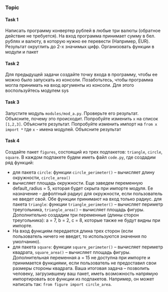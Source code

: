 ### Topic 

#### Task 1
Написать программу конвертер рублей в любые три валюты (обратное действие 
не требуется). На вход программа принимает сумму в бел. рублях и валюту, в которую нужно ее 
перевести (Например, EUR). Результат округлить до 2-х значимых цифр. Организовать функции 
в модули и пакет


#### Task 2
Для предыдущей задачи создайте точку входа в программу, чтобы ее можно было 
запускать из консоли. Позаботьтесь, чтобы программа могла принимать на вход аргументы из 
консоли. Для этого воспользуйтесь модулем sys


#### Task 3
Запустите модуль `modules/mod_a.py`. Проверьте его результат. 
Объясните, почему это происходит.
Попробуйте изменить `х` на список `[1,2,3]`. Объясните результат.
Попробуйте изменить импорт на `from х import *̇` где `x` - имена модулей. Объясните результат


#### Task 4
Создайте пакет `figures`, состоящий из трех подпакетов: `triangle`, `circle`, `square`.
В каждом подпакете будем иметь файл `code.py`, где создадим ряд функций:


- для пакета `circle`: функции `circle_perimeter()` – вычисляет длину окружности, `circle_area()`
- вычисляет площадь окружности. Еще заведем переменную default_radius = 5, которая 
будет скрыта при импорте модуля. Ее назначение – дефолтный радиус для окружности, 
если пользователь не введет свой. Обе функции принимают на вход только радиус.
 для пакета `triangle`: функции `triangle_perimeter()` – вычисляет периметр треугольника, 
`triangle_area()` – вычисляет площадь фигуры. Дополнительно создадим три переменные 
(длины сторон треугольника): a = 7, b = 2, c = 8, которые также не будут видны при 
импорте. 
- На вход функциям передается длина трех сторон (если пользователь ничего не введет, то 
используются значения по умолчанию).
- для пакета `square`: функции `square_perimeter()` – вычисляет периметр квадрата, 
`square_area()` – вычисляет площадь фигуры. Дополнительная переменная a = 15 не 
доступна при импорте и принимается функциями, если пользователь не предоставил свои 
размеры стороны квадрата.
Ваша итоговая задача – позволить человеку, загрузившему ваш пакет, иметь возможность 
напрямую импортировать все функции из подпакетов. Например, он может написать так: `from
figure import circle_area`.